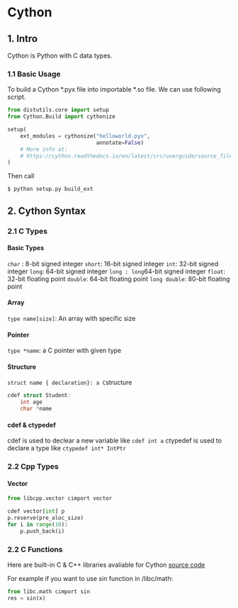 # Cython

## 1. Intro
Cython is Python with C data types.

### 1.1 Basic Usage
To build a Cython *.pyx file into importable *.so file. We can use following script.

```python
from distutils.core import setup
from Cython.Build import cythonize

setup(
    ext_modules = cythonize("helloworld.pyx", 
					        annotate=False)
    # More info at:
    # https://cython.readthedocs.io/en/latest/src/userguide/source_files_and_compilation.html
)
```

Then call
```
$ python setup.py build_ext
```

## 2. Cython Syntax

### 2.1 C Types
#### Basic Types
`char` : 8-bit signed integer
`short`: 16-bit signed integer
`int`: 32-bit signed integer
`long`: 64-bit signed integer
`long : long`64-bit signed integer
`float`: 32-bit floating point
`double`: 64-bit floating point
`long double`: 80-bit floating point
#### Array
`type name[size]`:  An array with specific size
#### Pointer
`type *name`: a C pointer with given type
#### Structure
`struct name { declaration}: a C`structure
```c
cdef struct Student:
	int age
	char *name
```

#### cdef & ctypedef
cdef is used to declear a new variable like `cdef int a`
ctypedef is used to declare a type like `ctypedef int* IntPtr`

### 2.2 Cpp Types
#### Vector
```python
from libcpp.vector cimport vector

cdef vector[int] p
p.reserve(pre_aloc_size)
for i in range(10):
	p.push_back(i)
```

### 2.2 C Functions
Here are built-in C & C++ libraries avaliable for Cython [source code](https://github.com/cython/cython/tree/master/Cython/Includes)

For example if you want to use sin function in /libc/math:
```python
from libc.math cimport sin
res = sin(x)
```
<!--stackedit_data:
eyJoaXN0b3J5IjpbODM0NjEyMTg1LDE3ODMyMTgzODMsNjQ0Mz
Y0MDMxLC0xNDI0ODEzMjAwLDM1NjM1OTYzNCwtMTcwNzQ5MDk0
NywxOTIxNzEwMDM5XX0=
-->